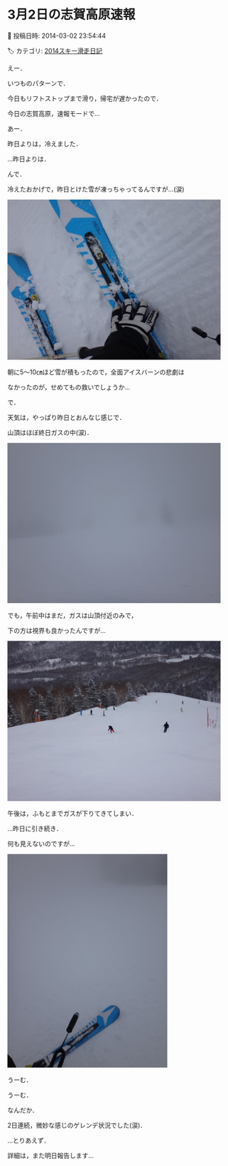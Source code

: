 # 3月2日の志賀高原速報

📅 投稿日時: 2014-03-02 23:54:44

🏷️ カテゴリ: [2014スキー滑走日記](c992167609b6415052179ee69ea1ea7d8.md)

えー．


いつものパターンで．





今日もリフトストップまで滑り，帰宅が遅かったので．


今日の志賀高原，速報モードで…





あー．


昨日よりは，冷えました．


…昨日よりは．


んで．


冷えたおかげで，昨日とけた雪が凍っちゃってるんですが…(涙)




![571dec09f235f1449953f98e02ba2809.jpg](images/571dec09f235f1449953f98e02ba2809.jpg)




朝に5～10㎝ほど雪が積もったので，全面アイスバーンの悲劇は


なかったのが，せめてもの救いでしょうか…





で．


天気は，やっぱり昨日とおんなじ感じで．


山頂はほぼ終日ガスの中(涙)．




![695fe12d5007cbd1ebf989b58fbffcb3.jpg](images/695fe12d5007cbd1ebf989b58fbffcb3.jpg)







でも，午前中はまだ，ガスは山頂付近のみで，


下の方は視界も良かったんですが…




![1c183eaef86c04a35f35e0a709ccd4d6.jpg](images/1c183eaef86c04a35f35e0a709ccd4d6.jpg)







午後は，ふもとまでガスが下りてきてしまい．


…昨日に引き続き．


何も見えないのですが…




![f4e7032e13b3225ed8ff271e8c072344.jpg](images/f4e7032e13b3225ed8ff271e8c072344.jpg)







うーむ．


うーむ．


なんだか．


2日連続，微妙な感じのゲレンデ状況でした(涙)．





…とりあえず．


詳細は，また明日報告します…
